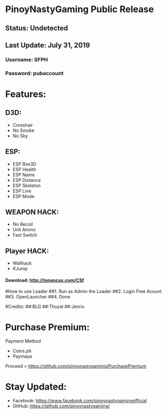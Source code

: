 # PinoyNastyGaming Public Release

## Status: Undetected 
## Last Update: July 31, 2019

 ###  Username: SFPH
 ###  Password: pubaccount

# Features:

## D3D:
   - Crosshair
   - No Smoke
   - No Sky
   
## ESP: 
   - ESP Box3D
   - ESP Health
   - ESP Name
   - ESP Distance
   - ESP Skeleton
   - ESP Line
   - ESP Mode

## WEAPON HACK:
   - No Recoil
   - Unli Ammo
   - Fast Switch
   
## Player HACK:
   - Wallhack
   - KJump
   
#### Download: http://tonancos.com/CSf


#How to use Loader
##1. Run as Admin the Loader
##2. Login Free Acount
##3. OpenLauncher
##4. Done

#Credits:
##:BLG
##:Thuzal
##:Jenrix


# Purchase Premium:

Payment Method
   - Coins.ph
   - Paymaya
   
   Proceed > https://github.com/pinoynastygaming/PurchasePremium

# Stay Updated:

   - Facebook: https://www.facebook.com/pinoynastygamingofficial
   - GitHub: https://github.com/pinoynastygaming/
   
